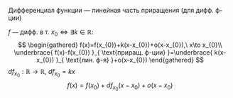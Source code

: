 Дифференциал функции — линейная часть приращения (для дифф. ф-ции)

$f$ — дифф. в т. $x_{0}\Leftrightarrow\exists k\in \mathbb{R}:$
$$
\begin{gathered}
f(x)=f(x_{0})+k(x-x_{0})+o(x-x_{0}),\ x\to x_{0}\\
\underbrace{ f(x)-f(x_{0}) }_{ \text{приращ. ф-ции} }=\underbrace{ k(x-x_{0}) }_{ \text{лин. ф-я} }+o(x-x_{0})
\end{gathered}
$$
$df_{x_{0}}:\mathbb{R}\to \mathbb{R},\ df_{x_{0}}=kx$
$$
f(x)=f(x_{0})+df_{x_{0}}(x-x_{0})+o(x-x_{0})
$$
